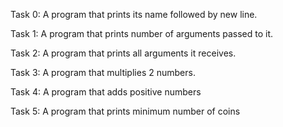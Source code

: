 Task 0: A program that prints its name followed by new line.

Task 1: A program that prints number of arguments passed to it.

Task 2: A program that prints all arguments it receives.

Task 3: A program that multiplies 2 numbers.

Task 4: A program that adds positive numbers

Task 5: A program that prints minimum number of coins
